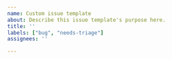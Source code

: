 ```yaml
---
name: Custom issue template
about: Describe this issue template's purpose here.
title: ''
labels: ["bug", "needs-triage"]
assignees: ''

---
```



